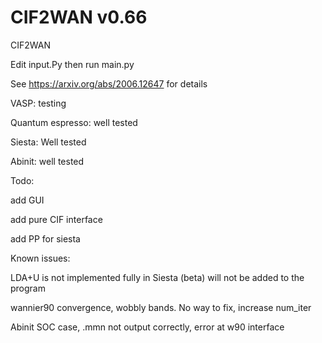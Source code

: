 # CIF2WAN v0.66
CIF2WAN

Edit input.Py then run main.py

See https://arxiv.org/abs/2006.12647 for details

VASP: testing

Quantum espresso: well tested

Siesta: Well tested

Abinit: well tested

Todo:

add GUI

add pure CIF interface

add PP for siesta



Known issues:

LDA+U is not implemented fully in Siesta (beta) will not be added to the program

wannier90 convergence, wobbly bands. No way to fix, increase num_iter

Abinit SOC case, .mmn not output correctly, error at w90 interface
